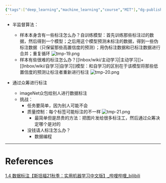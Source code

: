 ```yaml
---
{"tags":["deep_learning","machine_learning","course","MIT"],"dg-publish":true,"permalink":"/Inbox/study/人工智能/机器学习/MIT21秋课程/1.4 数据标注/","dgPassFrontmatter":true}
---
```



- 半监督算法：
	- 样本本身含有一些标注怎么办？自训练模型：首先训练那些标注过的数据，然后得到一个模型；之后用这个模型预测未标注的数据，得到一些伪标注数据（只保留那些高置信度的预测）；用伪标注数据和已标注数据进行合并；重复循环
	![tmp-19.png](/img/user/Assets/attachments/tmp/tmp-19.png)
	-  样本有些很难的标注怎么办？[[Inbox/wiki/主动学习\|主动学习]]+[[Inbox/wiki/自学习\|自学习]]模型：和自学习的区别在于该模型将那些低置信度的预测让标注者重新进行标注
    ![tmp-20.png](/img/user/Assets/attachments/tmp/tmp-20.png)

- 通过众筹进行标注
	- imageNet众包给别人进行数据标注
	- 挑战：
		- 任务要简单，因为别人可能不会
		- 质量控制：每个标签可能标注的不一样
			![tmp-21.png](/img/user/Assets/attachments/tmp/tmp-21.png)
			- 最简单但是昂贵的方法：把图片发给很多标注工，然后通过众筹决定哪个是对的
		- 没钱请人标注怎么办？
			- 数据编程
---
# References
[1.4 数据标注【斯坦福21秋季：实用机器学习中文版】_哔哩哔哩_bilibili](https://www.bilibili.com/video/BV1HL41147aL?spm_id_from=333.788.videopod.sections&vd_source=73a67190a2e14f51c71c0fa447f094aa)